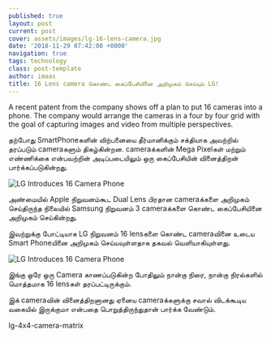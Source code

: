```yaml
---
published: true
layout: post
current: post
cover: assets/images/lg-16-lens-camera.jpg
date: '2018-11-29 07:42:00 +0000'
navigation: true
tags: technology
class: post-template
author: imaas
title: 16 Lens camera கொண்ட கைப்பேசியினை அறிமுகம் செய்யும் LG!
--- 
```

A recent patent from the company shows off a plan to put 16 cameras into a phone. The company would arrange the cameras in a four by four grid with the goal of capturing images and video from multiple perspectives.

தற்போது SmartPhoneகளின் விற்பனையை தீர்மானிக்கும் சக்தியாக அவற்றில் தரப்படும் cameraகளும் திகழ்கின்றன. cameraக்களின் Mega Pixelகள் மற்றும் எண்ணிக்கை என்பவற்றின் அடிப்படையிலும் ஒரு கைப்பேசியின் வினைத்திறன் பார்க்கப்படுகின்றது.

<p><img src="https://techlanka.lk/assets/images/lg-smartphone-camera.jpeg" alt="LG Introduces 16 Camera Phone" /></p>

அண்மையில் Apple நிறுவனம்கூட Dual Lens பிரதான cameraக்களை அறிமுகம் செய்திருந்த நிலையில் Samsung நிறுவனம் 3 cameraக்களை கொண்ட கைப்பேசியினை அறிமுகம் செய்கின்றது.

இவற்றுக்கு போட்டியாக LG நிறுவனம் 16 lensகளை கொண்ட cameraவினை உடைய Smart Phoneயினை அறிமுகம் செய்யவுள்ளதாக தகவல் வெளியாகியுள்ளது.

<p><img src="https://techlanka.lk/assets/images/lg-4x4-camera-matrix.jpeg" alt="LG Introduces 16 Camera Phone" /></p>

இங்கு ஒரே ஒரு Camera காணப்படுகின்ற போதிலும் நான்கு நிரை, நான்கு நிரல்களில் மொத்தமாக 16 lensகள் தரப்பட்டிருக்கும்.

இக் cameraவின் வினைத்திறனானது ஏனைய cameraக்களுக்கு சவால் விடக்கூடிய வகையில் இருக்குமா என்பதை பொறுத்திருந்துதான் பார்க்க வேண்டும்.

lg-4x4-camera-matrix
